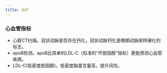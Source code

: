 ```yaml
---
title: 治疗
---
```


### 心血管指标
* 心脏CT扫描。冠状动脉是否存在钙化，冠状动脉钙化是晚期动脉粥样硬化的标志。
* apoB检测。apoB比简单的LDL-C（标准的“坏胆固醇”指标）更能预测心血管疾病。
* LDL-C(低密度胆固醇)。低密度脂蛋含量高，提升风险。